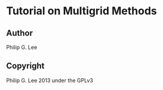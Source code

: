 # Tutorial on Multigrid Methods

## Author
Philip G. Lee

## Copyright
Philip G. Lee 2013 under the GPLv3

